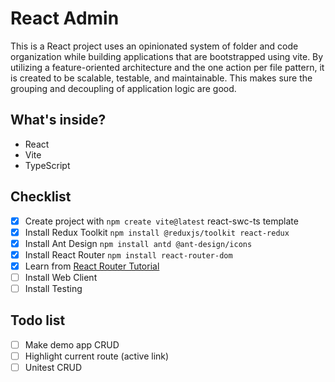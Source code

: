 # React Admin

This is a React project uses an opinionated system of folder and code organization while building applications that are bootstrapped using vite. By utilizing a feature-oriented architecture and the one action per file pattern, it is created to be scalable, testable, and maintainable. This makes sure the grouping and decoupling of application logic are good.

## What's inside?

- React
- Vite
- TypeScript

## Checklist

- [x] Create project with `npm create vite@latest` react-swc-ts template
- [x] Install Redux Toolkit `npm install @reduxjs/toolkit react-redux`
- [x] Install Ant Design `npm install antd @ant-design/icons`
- [x] Install React Router `npm install react-router-dom`
- [x] Learn from [React Router Tutorial](https://reactrouter.com/en/main/start/tutorial)
- [ ] Install Web Client
- [ ] Install Testing

## Todo list
- [ ] Make demo app CRUD
- [ ] Highlight current route (active link)
- [ ] Unitest CRUD
